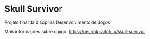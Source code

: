 # Skull Survivor
Projeto final da disciplina Desenvolvimento de Jogos

Mais informações sobre o jogo: https://pedrinluiz.itch.io/skull-survivor
